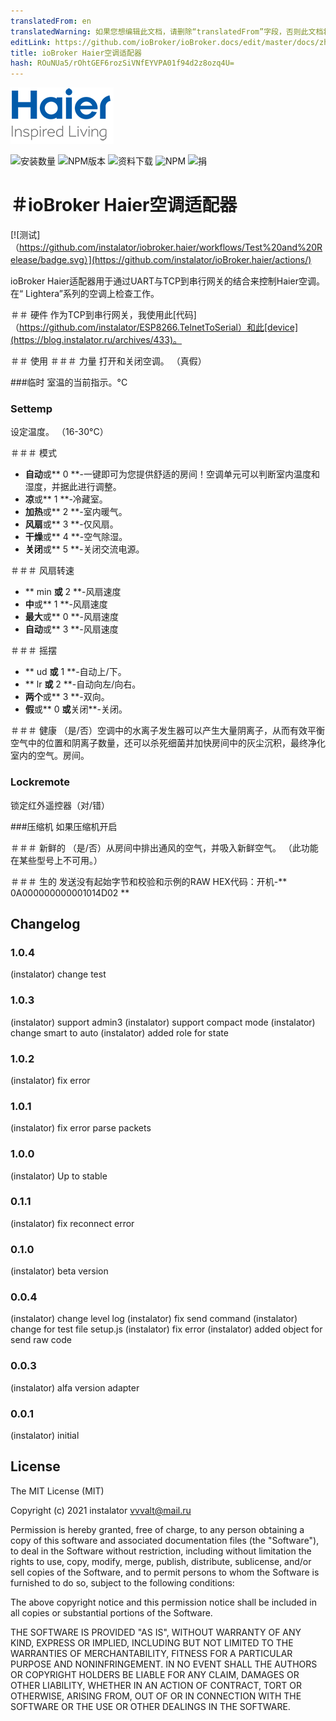 ```yaml
---
translatedFrom: en
translatedWarning: 如果您想编辑此文档，请删除“translatedFrom”字段，否则此文档将再次自动翻译
editLink: https://github.com/ioBroker/ioBroker.docs/edit/master/docs/zh-cn/adapterref/iobroker.haier/README.md
title: ioBroker Haier空调适配器
hash: ROuNUa5/rOhtGEF6rozSiVNfEYVPA01f94d2z8ozq4U=
---
```

![标识](../../../en/adapterref/iobroker.haier/admin/haier_admin.png)

![安装数量](http://iobroker.live/badges/haier-stable.svg)
![NPM版本](http://img.shields.io/npm/v/iobroker.haier.svg)
![资料下载](https://img.shields.io/npm/dm/iobroker.haier.svg)
![NPM](https://nodei.co/npm/iobroker.haier.png?downloads=true)
![捐](https://img.shields.io/badge/Donate-PayPal-green.svg)

＃ioBroker Haier空调适配器
=================

[![测试]（https://github.com/instalator/iobroker.haier/workflows/Test%20and%20Release/badge.svg）](https://github.com/instalator/ioBroker.haier/actions/)

ioBroker Haier适配器用于通过UART与TCP到串行网关的结合来控制Haier空调。
在“ Lightera”系列的空调上检查工作。

＃＃ 硬件
作为TCP到串行网关，我使用此[代码]（https://github.com/instalator/ESP8266.TelnetToSerial）和此[device](https://blog.instalator.ru/archives/433)。

＃＃ 使用
＃＃＃ 力量
打开和关闭空调。 （真假）

###临时
室温的当前指示。°C

### Settemp
设定温度。 （16-30°C）

＃＃＃ 模式
* **自动**或** 0 **-一键即可为您提供舒适的房间！空调单元可以判断室内温度和湿度，并据此进行调整。
* **凉**或** 1 **-冷藏室。
* **加热**或** 2 **-室内暖气。
* **风扇**或** 3 **-仅风扇。
* **干燥**或** 4 **-空气除湿。
* **关闭**或** 5 **-关闭交流电源。

＃＃＃ 风扇转速
* ** min **或** 2 **-风扇速度
* **中**或** 1 **-风扇速度
* **最大**或** 0 **-风扇速度
* **自动**或** 3 **-风扇速度

＃＃＃ 摇摆
* ** ud **或** 1 **-自动上/下。
* ** lr **或** 2 **-自动向左/向右。
* **两个**或** 3 **-双向。
* **假**或** 0 **或**关闭**-关闭。

＃＃＃ 健康
（是/否）空调中的水离子发生器可以产生大量阴离子，从而有效平衡空气中的位置和阴离子数量，还可以杀死细菌并加快房间中的灰尘沉积，最终净化室内的空气。房间。

### Lockremote
锁定红外遥控器（对/错）

###压缩机
如果压缩机开启

＃＃＃ 新鲜的
（是/否）从房间中排出通风的空气，并吸入新鲜空气。
（此功能在某些型号上不可用。）

＃＃＃ 生的
发送没有起始字节和校验和示例的RAW HEX代码：开机-** 0A000000000001014D02 **

## Changelog

### 1.0.4
   (instalator) change test

### 1.0.3
   (instalator) support admin3
   (instalator) support compact mode
   (instalator) change smart to auto
   (instalator) added role for state

### 1.0.2
   (instalator) fix error

### 1.0.1
   (instalator) fix error parse packets

### 1.0.0
   (instalator) Up to stable

### 0.1.1
   (instalator) fix reconnect error

### 0.1.0
   (instalator) beta version

### 0.0.4
  (instalator) change level log
  (instalator) fix send command
  (instalator) change for test file setup.js
  (instalator) fix error
  (instalator) added object for send raw code
  
### 0.0.3
  (instalator) alfa version adapter

### 0.0.1
  (instalator) initial

## License
The MIT License (MIT)

Copyright (c) 2021 instalator <vvvalt@mail.ru>

Permission is hereby granted, free of charge, to any person obtaining a copy
of this software and associated documentation files (the "Software"), to deal
in the Software without restriction, including without limitation the rights
to use, copy, modify, merge, publish, distribute, sublicense, and/or sell
copies of the Software, and to permit persons to whom the Software is
furnished to do so, subject to the following conditions:

The above copyright notice and this permission notice shall be included in all
copies or substantial portions of the Software.

THE SOFTWARE IS PROVIDED "AS IS", WITHOUT WARRANTY OF ANY KIND, EXPRESS OR
IMPLIED, INCLUDING BUT NOT LIMITED TO THE WARRANTIES OF MERCHANTABILITY,
FITNESS FOR A PARTICULAR PURPOSE AND NONINFRINGEMENT. IN NO EVENT SHALL THE
AUTHORS OR COPYRIGHT HOLDERS BE LIABLE FOR ANY CLAIM, DAMAGES OR OTHER
LIABILITY, WHETHER IN AN ACTION OF CONTRACT, TORT OR OTHERWISE, ARISING FROM,
OUT OF OR IN CONNECTION WITH THE SOFTWARE OR THE USE OR OTHER DEALINGS IN THE
SOFTWARE.